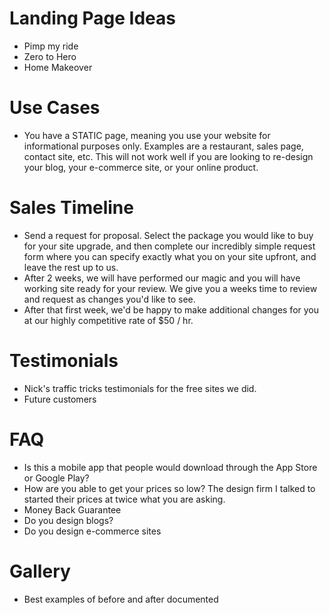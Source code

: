 Landing Page Ideas
===

- Pimp my ride
- Zero to Hero
- Home Makeover

Use Cases
===
- You have a STATIC page, meaning you use your website for informational purposes only. Examples are a restaurant, sales page, contact site, etc. This will not work well if you are looking to re-design your blog, your e-commerce site, or your online product.


Sales Timeline
===

- Send a request for proposal. Select the package you would like to buy for your site upgrade, and then complete our incredibly simple request form where you can specify exactly what you on your site upfront, and leave the rest up to us.
- After 2 weeks, we will have performed our magic and you will have working site ready for your review. We give you a weeks time to review and request as changes you'd like to see.
- After that first week, we'd be happy to make additional changes for you at our highly competitive rate of $50 / hr. 


Testimonials
===

 - Nick's traffic tricks testimonials for the free sites we did.
 - Future customers

FAQ
===
 - Is this a mobile app that people would download through the App Store or Google Play? 
 - How are you able to get your prices so low? The design firm I talked to started their prices at twice what you are asking.
 - Money Back Guarantee
 - Do you design blogs?
 - Do you design e-commerce sites

Gallery
===

- Best examples of before and after documented
